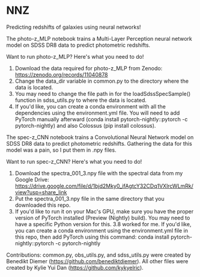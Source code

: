 # NNZ
Predicting redshifts of galaxies using neural networks! 

The photo-z_MLP notebook trains a Multi-Layer Perception neural network model on SDSS DR8 data to predict photometric redshifts. 

Want to run photo-z_MLP? Here's what you need to do!
1. Download the data required for photo-z_MLP from Zenodo: https://zenodo.org/records/11040878
2. Change the data_dir variable in common.py to the directory where the data is located.
3. You may need to change the file path in for the loadSdssSpecSample() function in sdss_utils.py to where the data is located.
4. If you'd like, you can create a conda environment with all the dependencies using the environment.yml file. You will need to add PyTorch manually afterward (conda install pytorch-nightly::pytorch -c pytorch-nightly) and also Colossus (pip install colossus).  

The spec-z_CNN notebook trains a Convolutional Neural Network model on SDSS DR8 data to predict photometric redshifts. Gathering the data for this model was a pain, so I put them in .npy files. 

Want to run spec-z_CNN? Here's what you need to do!
1. Download the spectra_001_3.npy file with the spectral data from my Google Drive: https://drive.google.com/file/d/1bjd2Mky0_ifAgtcY32CDq1VXlrcWLmRk/view?usp=share_link
2. Put the spectra_001_3.npy file in the same directory that you downloaded this repo.
3. If you'd like to run it on your Mac's GPU, make sure you have the proper version of PyTorch installed (Preview (Nightly) build). You may need to have a specific Python version for this. 3.8 worked for me. If you'd like, you can create a conda environment using the environment.yml file in this repo, then add PyTorch using this command: conda install pytorch-nightly::pytorch -c pytorch-nightly 

Contributions:
common.py, obs_utils.py, and sdss_utils.py were created by Benedikt Diemer (https://github.com/benediktdiemer). 
All other files were created by Kylie Yui Dan (https://github.com/kykyelric). 
